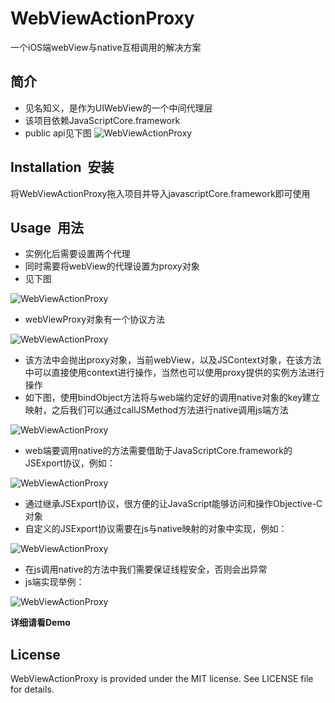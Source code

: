 # WebViewActionProxy

一个iOS端webView与native互相调用的解决方案

## 简介

- 见名知义，是作为UIWebView的一个中间代理层
- 该项目依赖JavaScriptCore.framework
-  public api见下图
![WebViewActionProxy][image-1]

## Installation &nbsp;安装
将WebViewActionProxy拖入项目并导入javascriptCore.framework即可使用

## Usage &nbsp;用法

- 实例化后需要设置两个代理
- 同时需要将webView的代理设置为proxy对象
- 见下图


![WebViewActionProxy][image-2]

- webViewProxy对象有一个协议方法


![WebViewActionProxy][image-3]

- 该方法中会抛出proxy对象，当前webView，以及JSContext对象，在该方法中可以直接使用context进行操作，当然也可以使用proxy提供的实例方法进行操作
- 如下图，使用bindObject方法将与web端约定好的调用native对象的key建立映射，之后我们可以通过callJSMethod方法进行native调用js端方法


![WebViewActionProxy][image-4]

- web端要调用native的方法需要借助于JavaScriptCore.framework的JSExport协议，例如：

![WebViewActionProxy][image-5]

- 通过继承JSExport协议，很方便的让JavaScript能够访问和操作Objective-C对象
- 自定义的JSExport协议需要在js与native映射的对象中实现，例如：


![WebViewActionProxy][image-6]
- 在js调用native的方法中我们需要保证线程安全，否则会出异常
- js端实现举例：


![WebViewActionProxy][image-7]

__详细请看Demo__

## License
WebViewActionProxy is provided under the MIT license. See LICENSE file for details.

[image-1]:	https://github.com/wangcy90/WebViewActionProxy/blob/master/images/image.png
[image-2]:	https://github.com/wangcy90/WebViewActionProxy/blob/master/images/image1.png
[image-3]:	https://github.com/wangcy90/WebViewActionProxy/blob/master/images/image2.png
[image-4]:	https://github.com/wangcy90/WebViewActionProxy/blob/master/images/image3.png
[image-5]:	https://github.com/wangcy90/WebViewActionProxy/blob/master/images/image4.png
[image-6]:	https://github.com/wangcy90/WebViewActionProxy/blob/master/images/image5.png
[image-7]:	https://github.com/wangcy90/WebViewActionProxy/blob/master/images/image6.png
